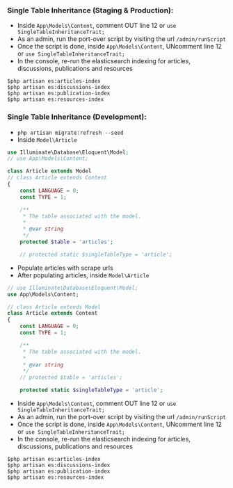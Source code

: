 ### Single Table Inheritance (Staging & Production):

- Inside `App\Models\Content`, comment OUT line 12 or `use SingleTableInheritanceTrait;`
- As an admin, run the port-over script by visiting the url `/admin/runScript`
- Once the script is done, inside `App\Models\Content`, UNcomment line 12 or `use SingleTableInheritanceTrait;`
- In the console, re-run the elasticsearch indexing for articles, discussions, publications and resources
```
$php artisan es:articles-index
$php artisan es:discussions-index
$php artisan es:publication-index
$php artisan es:resources-index
```

### Single Table Inheritance (Development):

- `php artisan migrate:refresh --seed`
- Inside `Model\Article`
```php
use Illuminate\Database\Eloquent\Model;
// use App\Models\Content;

class Article extends Model
// class Article extends Content
{
	const LANGUAGE = 0;
	const TYPE = 1;

	/**
	 * The table associated with the model.
	 *
	 * @var string
	 */
	protected $table = 'articles';

	// protected static $singleTableType = 'article';
```
- Populate articles with scrape urls
- After populating articles, inside `Model\Article`
```php
// use Illuminate\Database\Eloquent\Model;
use App\Models\Content;

// class Article extends Model
class Article extends Content
{
	const LANGUAGE = 0;
	const TYPE = 1;

	/**
	 * The table associated with the model.
	 *
	 * @var string
	 */
	// protected $table = 'articles';

	protected static $singleTableType = 'article';
```
- Inside `App\Models\Content`, comment OUT line 12 or `use SingleTableInheritanceTrait;`
- As an admin, run the port-over script by visiting the url `/admin/runScript`
- Once the script is done, inside `App\Models\Content`, UNcomment line 12 or `use SingleTableInheritanceTrait;`
- In the console, re-run the elasticsearch indexing for articles, discussions, publications and resources
```
$php artisan es:articles-index
$php artisan es:discussions-index
$php artisan es:publication-index
$php artisan es:resources-index
```
